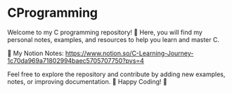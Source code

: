 # CProgramming

Welcome to my C programming repository! 🚀 Here, you will find my personal notes, examples, and resources to help you learn and master C.

🔗 My Notion Notes: https://www.notion.so/C-Learning-Journey-1c70da969a71802994baec5705707750?pvs=4

Feel free to explore the repository and contribute by adding new examples, notes, or improving documentation.
🚀 Happy Coding! 🎯
